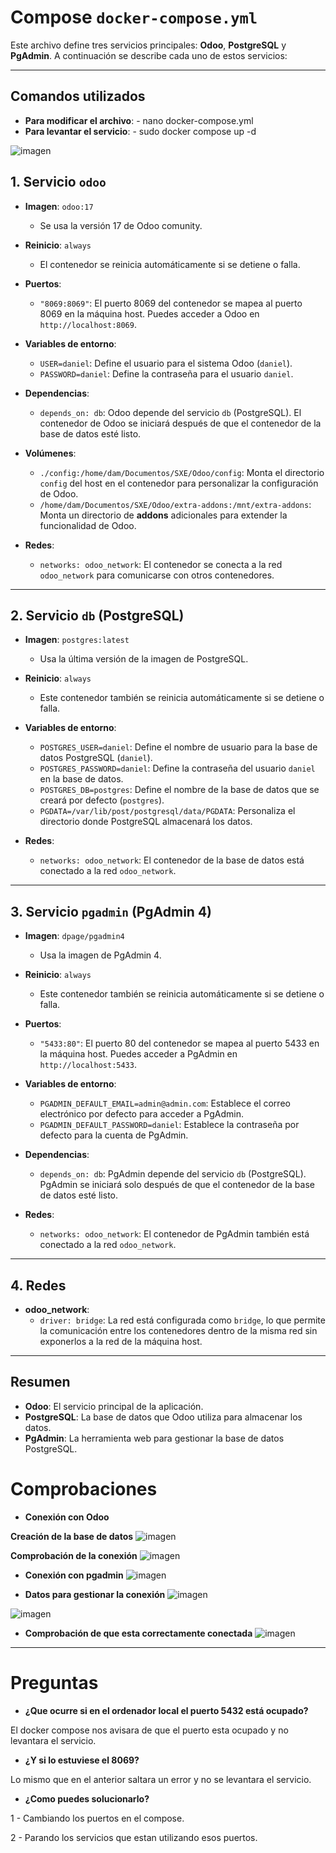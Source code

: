 # Compose `docker-compose.yml`

Este archivo define tres servicios principales: **Odoo**, **PostgreSQL** y **PgAdmin**. A continuación se describe cada uno de estos servicios:

---
## Comandos utilizados

- **Para modificar el archivo**: - nano docker-compose.yml
- **Para levantar el servicio**: - sudo docker compose up -d

![imagen](https://github.com/user-attachments/assets/e2ff07cd-95b8-4245-b6fc-c91c2eef4fb5)


## 1. Servicio `odoo`

- **Imagen**: `odoo:17`
  - Se usa la versión 17 de Odoo comunity.
  
- **Reinicio**: `always`
  - El contenedor se reinicia automáticamente si se detiene o falla.

- **Puertos**:
  - `"8069:8069"`: El puerto 8069 del contenedor se mapea al puerto 8069 en la máquina host. Puedes acceder a Odoo en `http://localhost:8069`.

- **Variables de entorno**:
  - `USER=daniel`: Define el usuario para el sistema Odoo (`daniel`).
  - `PASSWORD=daniel`: Define la contraseña para el usuario `daniel`.

- **Dependencias**:
  - `depends_on: db`: Odoo depende del servicio `db` (PostgreSQL). El contenedor de Odoo se iniciará después de que el contenedor de la base de datos esté listo.

- **Volúmenes**:
  - `./config:/home/dam/Documentos/SXE/Odoo/config`: Monta el directorio `config` del host en el contenedor para personalizar la configuración de Odoo.
  - `/home/dam/Documentos/SXE/Odoo/extra-addons:/mnt/extra-addons`: Monta un directorio de **addons** adicionales para extender la funcionalidad de Odoo.

- **Redes**:
  - `networks: odoo_network`: El contenedor se conecta a la red `odoo_network` para comunicarse con otros contenedores.

---

## 2. Servicio `db` (PostgreSQL)

- **Imagen**: `postgres:latest`
  - Usa la última versión de la imagen de PostgreSQL.

- **Reinicio**: `always`
  - Este contenedor también se reinicia automáticamente si se detiene o falla.

- **Variables de entorno**:
  - `POSTGRES_USER=daniel`: Define el nombre de usuario para la base de datos PostgreSQL (`daniel`).
  - `POSTGRES_PASSWORD=daniel`: Define la contraseña del usuario `daniel` en la base de datos.
  - `POSTGRES_DB=postgres`: Define el nombre de la base de datos que se creará por defecto (`postgres`).
  - `PGDATA=/var/lib/post/postgresql/data/PGDATA`: Personaliza el directorio donde PostgreSQL almacenará los datos.

- **Redes**:
  - `networks: odoo_network`: El contenedor de la base de datos está conectado a la red `odoo_network`.

---

## 3. Servicio `pgadmin` (PgAdmin 4)

- **Imagen**: `dpage/pgadmin4`
  - Usa la imagen de PgAdmin 4.

- **Reinicio**: `always`
  - Este contenedor también se reinicia automáticamente si se detiene o falla.

- **Puertos**:
  - `"5433:80"`: El puerto 80 del contenedor se mapea al puerto 5433 en la máquina host. Puedes acceder a PgAdmin en `http://localhost:5433`.

- **Variables de entorno**:
  - `PGADMIN_DEFAULT_EMAIL=admin@admin.com`: Establece el correo electrónico por defecto para acceder a PgAdmin.
  - `PGADMIN_DEFAULT_PASSWORD=daniel`: Establece la contraseña por defecto para la cuenta de PgAdmin.

- **Dependencias**:
  - `depends_on: db`: PgAdmin depende del servicio `db` (PostgreSQL). PgAdmin se iniciará solo después de que el contenedor de la base de datos esté listo.

- **Redes**:
  - `networks: odoo_network`: El contenedor de PgAdmin también está conectado a la red `odoo_network`.

---

## 4. Redes

- **odoo_network**:
  - `driver: bridge`: La red está configurada como `bridge`, lo que permite la comunicación entre los contenedores dentro de la misma red sin exponerlos a la red de la máquina host.

---

## Resumen

- **Odoo**: El servicio principal de la aplicación.
- **PostgreSQL**: La base de datos que Odoo utiliza para almacenar los datos.
- **PgAdmin**: La herramienta web para gestionar la base de datos PostgreSQL.
  

# Comprobaciones  
- **Conexión con Odoo**

**Creación de la base de datos**
![imagen](https://github.com/user-attachments/assets/4541a724-0884-4ae1-b4f7-dbfdcaa6fbbc)

**Comprobación de la conexión**
![imagen](https://github.com/user-attachments/assets/cd8ab5c3-aa70-44ce-830d-5b6f512f5e6f)

- **Conexión con pgadmin**
![imagen](https://github.com/user-attachments/assets/0f736bfd-437f-4ae8-8799-d088f93016ef)

- **Datos para gestionar la conexión**
![imagen](https://github.com/user-attachments/assets/de7a8398-3e52-4eb4-b0e5-55f36ea2514f)

![imagen](https://github.com/user-attachments/assets/29d3db58-016d-493e-ae67-1b6ba81d8dd8)

- **Comprobación de que esta correctamente conectada**
![imagen](https://github.com/user-attachments/assets/4e5bb281-b7c1-4fe6-a140-da838e2b48ef)

---

# Preguntas

- **¿Que ocurre si en el ordenador local el puerto 5432 está ocupado?** 

El docker compose nos avisara de que el puerto esta ocupado y no levantara el servicio.

- **¿Y si lo estuviese el 8069?** 

Lo mismo que en el anterior saltara un error y no se levantara el servicio.

- **¿Como puedes solucionarlo?**

1 - Cambiando los puertos en el compose.

2 - Parando los servicios que estan utilizando esos puertos.

